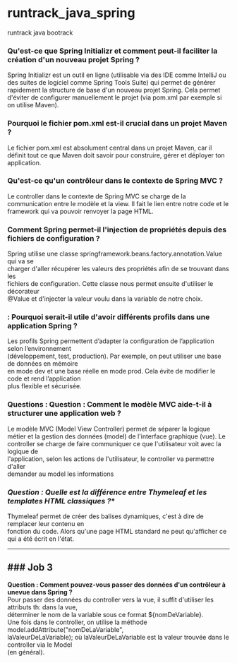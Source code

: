 # runtrack_java_spring
runtrack java bootrack

### Qu'est-ce que Spring Initializr et comment peut-il faciliter la création d'un nouveau projet Spring ?
Spring Initializr est un outil en ligne (utilisable via des IDE comme IntelliJ ou des suites de logiciel comme Spring Tools Suite) qui permet de générer rapidement la structure de base d'un nouveau projet Spring.
Cela permet d'éviter de configurer manuellement le projet (via pom.xml par exemple si on utilise Maven).


### Pourquoi le fichier pom.xml est-il crucial dans un projet Maven ?  
Le fichier pom.xml est absolument central dans un projet Maven, car il définit tout
ce que Maven doit savoir pour construire, gérer et déployer ton application.  
  
  
### Qu'est-ce qu'un contrôleur dans le contexte de Spring MVC ?   
Le controller dans le contexte de Spring MVC se charge de la communication entre le modèle et la view.
Il fait le lien entre notre code et le framework qui va pouvoir renvoyer la page HTML.  
  
### Comment Spring permet-il l'injection de propriétés depuis des fichiers de configuration ?  
Spring utilise une classe springframework.beans.factory.annotation.Value qui va se  
charger d'aller récupérer les valeurs des propriétés afin de se trouvant dans les  
fichiers de configuration. Cette classe nous permet ensuite d'utiliser le décorateur  
@Value et d'injecter la valeur voulu dans la variable de notre choix.    
  
### : Pourquoi serait-il utile d'avoir différents profils dans une application Spring ?    
Les profils Spring permettent d’adapter la configuration de l’application selon l’environnement  
(développement, test, production). Par exemple, on peut utiliser une base de données en mémoire  
en mode dev et une base réelle en mode prod. Cela évite de modifier le code et rend l’application   
plus flexible et sécurisée.  
  
###   **Questions : Question : Comment le modèle MVC aide-t-il à structurer une application web ?**  
Le modèle MVC (Model View Controller) permet de séparer la logique métier et la gestion des données (model) de l'interface graphique (vue).
Le controller se charge de faire communiquer ce que l'utilisateur voit avec la logique de  
l'application, selon les actions de l'utilisateur, le controller va permettre d'aller   
demander au model les informations   
  
### *Question : Quelle est la différence entre Thymeleaf et les templates HTML classiques ?**  
Thymeleaf permet de créer des balises dynamiques, c'est à dire de remplacer leur contenu en   
fonction du code. Alors qu'une page HTML standard ne peut qu'afficher ce qui a été écrit en l'état.  
  
---  
   

## ### Job 3
**Question : Comment pouvez-vous passer des données d'un contrôleur à unevue dans Spring ?**  
Pour passer des données du controller vers la vue, il suffit d'utiliser les attributs th: dans la vue,   
déterminer le nom de la variable sous ce format ${nomDeVariable}.  
Une fois dans le controller, on utilise la méthode model.addAttribute("nomDeLaVariable",   
laValeurDeLaVariable); où laValeurDeLaVariable est la valeur trouvée dans le controller via le Model   
(en général).  
  
### 
  
  




